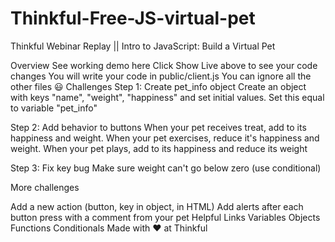 # Thinkful-Free-JS-virtual-pet
Thinkful Webinar Replay || Intro to JavaScript: Build a Virtual Pet

Overview
See working demo here
Click Show Live above to see your code changes
You will write your code in public/client.js
You can ignore all the other files 😃
Challenges
Step 1: Create pet_info object Create an object with keys "name", "weight", "happiness" and set initial values. Set this equal to variable "pet_info"

Step 2: Add behavior to buttons When your pet receives treat, add to its happiness and weight. When your pet exercises, reduce it's happiness and weight. When your pet plays, add to its happiness and reduce its weight

Step 3: Fix key bug Make sure weight can't go below zero (use conditional)

More challenges

Add a new action (button, key in object, in HTML)
Add alerts after each button press with a comment from your pet
Helpful Links
Variables
Objects
Functions
Conditionals
Made with ❤️ at Thinkful
